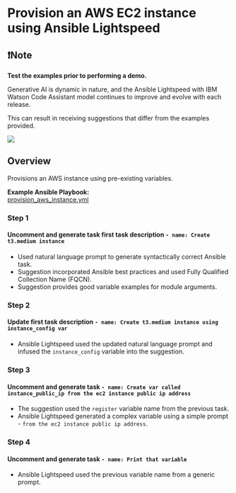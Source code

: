 # Provision an AWS EC2 instance using Ansible Lightspeed

## ❗️Note

**Test the examples prior to performing a demo.**  

Generative AI is dynamic in nature, and the Ansible Lightspeed with IBM Watson Code Assistant model continues to improve and evolve with each release.  

This can result in receiving suggestions that differ from the examples provided.

![](../../../assets/img/provision_aws_instance.gif)

## Overview

Provisions an AWS instance using pre-existing variables.

**Example Ansible Playbook:**  
[provision_aws_instance.yml](./provision_ec2_instance.yml)

### Step 1

#### Uncomment and generate task first task description `- name: Create t3.medium instance`

- Used natural language prompt to generate syntactically correct Ansible task.
- Suggestion incorporated Ansible best practices and used Fully Qualified Collection Name (FQCN).
- Suggestion provides good variable examples for module arguments.

### Step 2

#### Update first task description `- name: Create t3.medium instance using instance_config var`

- Ansible Lightspeed used the updated natural language prompt and infused the `instance_config` variable into the suggestion.

### Step 3

#### Uncomment and generate task `- name: Create var called instance_public_ip from the ec2 instance public ip address`

- The suggestion used the `register` variable name from the previous task.
- Ansible Lightspeed generated a complex variable using a simple prompt - `from the ec2 instance public ip address`.

### Step 4

#### Uncomment and generate task `- name: Print that variable`

- Ansible Lightspeed used the previous variable name from a generic prompt.
